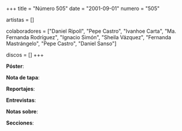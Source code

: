 +++
title = "Número 505"
date = "2001-09-01"
numero = "505"

artistas = []

colaboradores = ["Daniel Ripoll", "Pepe Castro", "Ivanhoe Carta", "Ma. Fernanda Rodríguez", "Ignacio Simón", "Sheila Vázquez", "Fernanda Mastrángelo", "Pepe Castro", "Daniel Sanso"]

discos = []
+++

**Póster**: 

**Nota de tapa**: 

**Reportajes**: 

**Entrevistas**: 

**Notas sobre**:

**Secciones**:

